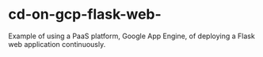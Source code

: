 # cd-on-gcp-flask-web-
Example of using a PaaS platform, Google App Engine, of deploying a Flask web application continuously.
